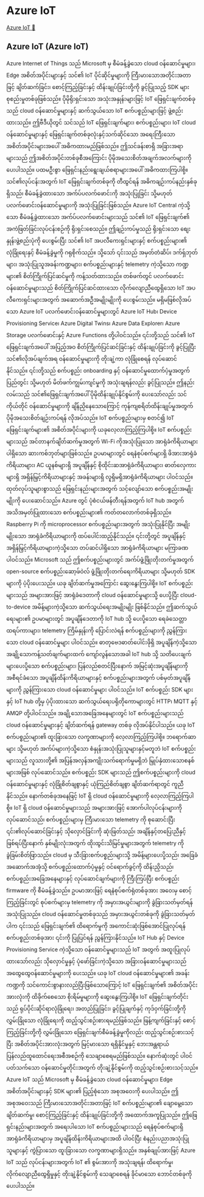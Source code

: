 # Azure IoT

[Azure IoT 🔗](https://www.coursera.org/learn/advanced-cybersecurity-concepts-and-capstone-project/lecture/r6ryl/azure-iot)

## Azure IoT (Azure IoT)

Azure Internet of Things သည် Microsoft မှ စီမံခန့်ခွဲသော cloud ဝန်ဆောင်မှုများ၊ Edge အစိတ်အပိုင်းများနှင့် သင်၏ IoT ပိုင်ဆိုင်မှုများကို ကြီးမားသောအတိုင်းအတာဖြင့် ချိတ်ဆက်ခြင်း၊ စောင့်ကြည့်ခြင်းနှင့် ထိန်းချုပ်ခြင်းတို့ကို ခွင့်ပြုသည့် SDK များ စုစည်းမှုတစ်ခုဖြစ်သည်။ ပိုမိုရိုးရှင်းသော အသုံးအနှုန်းများဖြင့် IoT ဖြေရှင်းချက်တစ်ခုသည် cloud ဝန်ဆောင်မှုများနှင့် ဆက်သွယ်သော IoT စက်ပစ္စည်းများဖြင့် ဖွဲ့စည်းထားသည်။ ဤဗီဒီယိုတွင် သင်သည် IoT ဖြေရှင်းချက်များ၊ စက်ပစ္စည်းများ၊ IoT cloud ဝန်ဆောင်မှုများနှင့် ဖြေရှင်းချက်တစ်ခုလုံးနှင့်သက်ဆိုင်သော အရေးကြီးသော အစိတ်အပိုင်းများအပေါ် အဓိကထားမည်ဖြစ်သည်။ ဤသင်ခန်းစာရှိ အခြားအရာများသည် ဤအစိတ်အပိုင်းတစ်ခုစီအကြောင်း ပိုမိုအသေးစိတ်အချက်အလက်များကို ပေးပါသည်။ ပထမဦးစွာ ဖြေရှင်းနည်းရွေးချယ်စရာများအပေါ် အဓိကထားကြပါစို့။ သင်၏လုပ်ငန်းအတွက် IoT ဖြေရှင်းချက်တစ်ခုကို တီထွင်ရန် အဓိကချဉ်းကပ်နည်းနှစ်ခုရှိသည်၊ စီမံခန့်ခွဲထားသော အက်ပ်ပလက်ဖောင်းကို အသုံးပြုခြင်း သို့မဟုတ် ပလက်ဖောင်းဝန်ဆောင်မှုများကို အသုံးပြုခြင်းဖြစ်သည်။ Azure IoT Central ကဲ့သို့သော စီမံခန့်ခွဲထားသော အက်ပ်ပလက်ဖောင်းများသည် သင်၏ IoT ဖြေရှင်းချက်၏ အကဲဖြတ်ခြင်းလုပ်ငန်းစဉ်ကို ရိုးရှင်းစေသည်။ ဤချဉ်းကပ်မှုသည် ရိုးရှင်းသော စျေးနှုန်းဖွဲ့စည်းပုံကို ပေးစွမ်းပြီး သင်၏ IoT အပလီကေးရှင်းများနှင့် စက်ပစ္စည်းများ၏ လုံခြုံရေးနှင့် စီမံခန့်ခွဲမှုကို ဂရုစိုက်သည်။ သို့သော် ၎င်းသည် အမှတ်တံဆိပ်၊ ဒက်ရှ်ဘုတ်များ၊ အသုံးပြုသူအခန်းကဏ္ဍများ၊ စက်ပစ္စည်းများနှင့် telemetry ကဲ့သို့သော ကဏ္ဍများ၏ စိတ်ကြိုက်ပြင်ဆင်မှုကို ကန့်သတ်ထားသည်။ တစ်ဖက်တွင် ပလက်ဖောင်းဝန်ဆောင်မှုများသည် စိတ်ကြိုက်ပြင်ဆင်ထားသော လိုက်လျောညီထွေရှိသော IoT အပလီကေးရှင်းများအတွက် အဆောက်အဦအမျိုးမျိုးကို ပေးစွမ်းသည်။ မရှိမဖြစ်လိုအပ်သော Azure IoT ပလက်ဖောင်းဝန်ဆောင်မှုများတွင် Azure IoT Hub၊ Device Provisioning Service၊ Azure Digital Twins၊ Azure Data Explorer၊ Azure Storage ပလက်ဖောင်းနှင့် Azure Functions တို့ပါဝင်သည်။ ၎င်းတို့သည် သင်၏ IoT ဖြေရှင်းချက်အပေါ် အပြည့်အဝ စိတ်ကြိုက်ပြင်ဆင်ခြင်းနှင့် ထိန်းချုပ်ခြင်းကို ခွင့်ပြုပြီး သင်၏လိုအပ်ချက်အရ ဝန်ဆောင်မှုများကို တိုးချဲ့ကာ လုံခြုံစေရန် လုပ်ဆောင်နိုင်သည်။ ၎င်းတို့သည် စက်ပစ္စည်း onboarding နှင့် ဝန်ဆောင်မှုထောက်ပံ့မှုအတွက် ပြည်တွင်း သို့မဟုတ် မိတ်ဖက်ကျွမ်းကျင်မှုကို အသုံးချရန်လည်း ခွင့်ပြုသည်။ ဤနည်းလမ်းသည် သင်၏ဖြေရှင်းချက်အပေါ် ပိုမိုထိန်းချုပ်နိုင်စွမ်းကို ပေးသော်လည်း သင်ကိုယ်တိုင် ဝန်ဆောင်မှုများကို ချိန်ညှိနေသောကြောင့် ကုန်ကျစရိတ်ထိန်းချုပ်မှုအတွက် ပိုမိုအသေးစိတ်ချဉ်းကပ်ရန် လိုအပ်သည်။ IoT စက်ပစ္စည်းများမှ စတင်၍ IoT ဖြေရှင်းချက်များ၏ အစိတ်အပိုင်းများကို ယခုလေ့လာကြည့်ကြပါစို့။ IoT စက်ပစ္စည်းများသည် အင်တာနက်ချိတ်ဆက်မှုအတွက် Wi-Fi ကိုအသုံးပြုသော အာရုံခံကိရိယာများပါရှိသော ဆားကစ်ဘုတ်များဖြစ်သည်။ ဥပမာများတွင် ရေနံစုပ်စက်များရှိ ဖိအားအာရုံခံကိရိယာများ၊ AC ယူနစ်များရှိ အပူချိန်နှင့် စိုထိုင်းဆအာရုံခံကိရိယာများ၊ ဓာတ်လှေကားများရှိ အရှိန်မြှင့်ကိရိယာများနှင့် အခန်းများရှိ လူရှိမရှိအာရုံခံကိရိယာများ ပါဝင်သည်။ ထုတ်လုပ်သူများစွာသည် ဖြေရှင်းနည်းများအတွက် သင့်လျော်သော စက်ပစ္စည်းအမျိုးမျိုးကို ပေးဆောင်သည်။ Azure တွင် ပုံစံငယ်ဖန်တီးရန်အတွက် IoT hub အတွက် အသိအမှတ်ပြုထားသော စက်ပစ္စည်းများ၏ ကတ်တလောက်တစ်ခုရှိသည်။ Raspberry Pi ကို microprocessor စက်ပစ္စည်းများအတွက် အသုံးပြုနိုင်ပြီး အမျိုးမျိုးသော အာရုံခံကိရိယာများကို ထပ်ပေါင်းထည့်နိုင်သည်။ ၎င်းတို့တွင် အပူချိန်နှင့် အရှိန်မြှင့်ကိရိယာများကဲ့သို့သော တပ်ဆင်ပါရှိသော အာရုံခံကိရိယာများ မကြာခဏပါဝင်သည်။ Microsoft သည် ဤစက်ပစ္စည်းများတွင် အက်ပ်ဖွံ့ဖြိုးတိုးတက်မှုအတွက် open-source စက်ပစ္စည်းဆော့ဖ်ဝဲလ် ဖွံ့ဖြိုးတိုးတက်ရေးကိရိယာများ သို့မဟုတ် SDK များကို ပံ့ပိုးပေးသည်။ ယခု ချိတ်ဆက်မှုအကြောင်း ဆွေးနွေးကြပါစို့။ IoT စက်ပစ္စည်းများသည် အများအားဖြင့် အာရုံခံဒေတာကို cloud ဝန်ဆောင်မှုများသို့ ပေးပို့ပြီး cloud-to-device အမိန့်များကဲ့သို့သော ဆက်သွယ်ရေးအမျိုးမျိုး ဖြစ်နိုင်သည်။ ဤဆက်သွယ်ရေးများ၏ ဥပမာများတွင် အပူချိန်ဒေတာကို IoT hub သို့ ပေးပို့သော ရေခဲသေတ္တာထရပ်ကားများ၊ telemetry ကြိမ်နှုန်းကို ပြောင်းလဲရန် စက်ပစ္စည်းများကို ညွှန်ကြားသော cloud ဝန်ဆောင်မှုများ ပါဝင်သည်။ ဓာတုဗေဒဓာတ်ပေါင်းဖိုရှိ အပူချိန်ကဲ့သို့သော အချို့သောကန့်သတ်ချက်များထက် ကျော်လွန်သောအခါ IoT hub သို့ သတိပေးချက်များပေးပို့သော စက်ပစ္စည်းများ၊ ပြန်လည်စတင်ပြီးနောက် အမြင့်ဆုံးအပူချိန်များကို အစီရင်ခံသော အပူချိန်ထိန်းကိရိယာများနှင့် စက်ပစ္စည်းများအတွက် ပစ်မှတ်အပူချိန်များကို ညွှန်ကြားသော cloud ဝန်ဆောင်မှုများ ပါဝင်သည်။ IoT စက်ပစ္စည်း SDK များ နှင့် IoT hub တို့မှ ပံ့ပိုးထားသော ဆက်သွယ်ရေးပရိုတိုကောများတွင် HTTP၊ MQTT နှင့် AMQP တို့ပါဝင်သည်။ အချို့သောအခြေအနေများတွင် IoT စက်ပစ္စည်းများသည် cloud ဝန်ဆောင်မှုများနှင့် ချိတ်ဆက်ရန် gateway တစ်ခု လိုအပ်နိုင်ပါသည်။ ယခု IoT စက်ပစ္စည်းများ၏ ထူးခြားသော လက္ခဏာများကို လေ့လာကြည့်ကြပါစို့။ ဘရောက်ဆာများ သို့မဟုတ် အက်ပ်များကဲ့သို့သော စံနှုန်းအသုံးပြုသူများနှင့်မတူဘဲ IoT စက်ပစ္စည်းများသည် လူသားတို့၏ အပြန်အလှန်အကျိုးသက်ရောက်မှုမရှိဘဲ မြှုပ်နှံထားသောစနစ်များအဖြစ် လုပ်ဆောင်သည်။ စက်ပစ္စည်း SDK များသည် ဤစက်ပစ္စည်းများကို cloud ဝန်ဆောင်မှုများနှင့် လုံခြုံစိတ်ချစွာနှင့် ယုံကြည်စိတ်ချစွာ ချိတ်ဆက်ရာတွင် ကူညီနိုင်သည်။ နောက်တစ်ခုအနေဖြင့် IoT ရှိ cloud ဝန်ဆောင်မှုများကို လေ့လာကြည့်ကြပါစို့။ IoT ရှိ cloud ဝန်ဆောင်မှုများသည် အများအားဖြင့် အောက်ပါလုပ်ငန်းများကို လုပ်ဆောင်သည်၊ စက်ပစ္စည်းများမှ ကြီးမားသော telemetry ကို စုဆောင်းပြီး ၎င်း၏လုပ်ဆောင်ခြင်းနှင့် သိုလှောင်ခြင်းကို ဆုံးဖြတ်သည်၊ အချိန်နှင့်တပြေးညီနှင့် ဖြစ်ရပ်ပြီးနောက် နှစ်မျိုးလုံးအတွက် ထိုးထွင်းသိမြင်မှုများအတွက် telemetry ကို ခွဲခြမ်းစိတ်ဖြာသည်။ cloud မှ သီးခြားစက်ပစ္စည်းများသို့ အမိန့်များပေးပို့သည်၊ အခြေခံအဆောက်အအုံသို့ စက်ပစ္စည်းထောက်ပံ့မှုနှင့် ဝင်ရောက်ခွင့်ကို ထိန်းညှိသည်၊ စက်ပစ္စည်းအခြေအနေများနှင့် လုပ်ဆောင်ချက်များကို ကြီးကြပ်ပြီး စက်ပစ္စည်း firmware ကို စီမံခန့်ခွဲသည်။ ဥပမာအားဖြင့် ရေနံစုပ်စက်ရုံတစ်ခုအား အဝေးမှ စောင့်ကြည့်ခြင်းတွင် စုပ်စက်များမှ telemetry ကို အမှားအယွင်းများကို ခွဲခြားသတ်မှတ်ရန် အသုံးပြုသည်။ cloud ဝန်ဆောင်မှုတစ်ခုသည် အမှားအယွင်းတစ်ခုကို ခွဲခြားသတ်မှတ်ပါက ၎င်းသည် ဖြေရှင်းချက်၏ ထိရောက်မှုကို အကောင်းဆုံးဖြစ်အောင်ပြုလုပ်ရန် စက်ပစ္စည်းတစ်ခုအား ၎င်းကို ပြုပြင်ရန် ညွှန်ကြားနိုင်သည်။ IoT Hub နှင့် Device Provisioning Service ကဲ့သို့သော ဝန်ဆောင်မှုများသည် IoT အတွက် အထူးပြုလုပ်ထားသော်လည်း သိုလှောင်မှုနှင့် ပုံဖော်ခြင်းကဲ့သို့သော အခြားဝန်ဆောင်မှုများသည် အထွေထွေဝန်ဆောင်မှုများကို ပေးသည်။ ယခု IoT cloud ဝန်ဆောင်မှုများ၏ အခန်းကဏ္ဍကို သင်ကောင်းစွာနားလည်ပြီးဖြစ်သောကြောင့် IoT ဖြေရှင်းချက်၏ အစိတ်အပိုင်းအားလုံးကို ထိခိုက်စေသော စိုးရိမ်မှုများကို ဆွေးနွေးကြပါစို့။ IoT ဖြေရှင်းချက်တိုင်းသည် ရုပ်ပိုင်းဆိုင်ရာလုံခြုံရေး၊ အတည်ပြုခြင်း၊ ခွင့်ပြုချက်နှင့် ကုဒ်ဝှက်ခြင်းတို့ကို လွှမ်းခြုံသော လုံခြုံရေးကို ထည့်သွင်းစဉ်းစားရမည်ဖြစ်သည်။ ဖြန့်ကျက်ခြင်းနှင့် စောင့်ကြည့်ခြင်းတို့ကို လွှမ်းခြုံသော ဖြေရှင်းချက်စီမံခန့်ခွဲမှုကိုလည်း ထည့်သွင်းစဉ်းစားသင့်ပြီး အစိတ်အပိုင်းအားလုံးအတွက် မြင့်မားသော ရရှိနိုင်မှုနှင့် ဘေးအန္တရာယ်ပြန်လည်ထူထောင်ရေးအစီအစဉ်ကို သေချာစေရမည်ဖြစ်သည်။ နောက်ဆုံးတွင် ပါဝင်ပတ်သက်သော ဝန်ဆောင်မှုတိုင်းအတွက် တိုးချဲ့နိုင်စွမ်းကို ထည့်သွင်းစဉ်းစားသင့်သည်။ Azure IoT သည် Microsoft မှ စီမံခန့်ခွဲသော cloud ဝန်ဆောင်မှုများ၊ Edge အစိတ်အပိုင်းများနှင့် SDK များ၏ ပြည့်စုံသော အစုအဝေးကို ပေးပါသည်။ ဤအစုအဝေးသည် ကြီးမားသောအတိုင်းအတာဖြင့် IoT စက်ပစ္စည်းများ၏ ချောမွေ့သော ချိတ်ဆက်မှု၊ စောင့်ကြည့်ခြင်းနှင့် ထိန်းချုပ်ခြင်းတို့ကို အထောက်အကူပြုသည်။ ဤဖြေရှင်းနည်းများအတွက် အရေးပါသော IoT စက်ပစ္စည်းများသည် ရေနံစုပ်စက်များရှိ အာရုံခံကိရိယာများမှ အပူချိန်ထိန်းကိရိယာများအထိ ပါဝင်ပြီး စံနည်းပညာအသုံးပြုသူများနှင့် ကွဲပြားသော ထူးခြားသော လက္ခဏာများရှိသည်။ အနှစ်ချုပ်အားဖြင့် Azure IoT သည် လုပ်ငန်းများအတွက် IoT ၏ စွမ်းအားကို အသုံးချရန်၊ ထိရောက်မှု၊ လိုက်လျောညီထွေရှိမှုနှင့် တိုးချဲ့နိုင်စွမ်းကို သေချာစေရန် ခိုင်မာသော ဘောင်တစ်ခုကို ပေးပါသည်။
